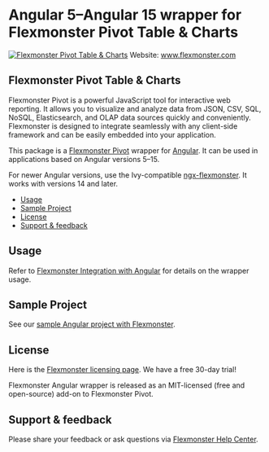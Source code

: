 # Angular 5–Angular 15 wrapper for Flexmonster Pivot Table & Charts
[![Flexmonster Pivot Table & Charts](https://cdn.flexmonster.com/landing.png)](https://flexmonster.com)
Website: www.flexmonster.com

## Flexmonster Pivot Table & Charts

Flexmonster Pivot is a powerful JavaScript tool for interactive web reporting. It allows you to visualize and analyze data from JSON, CSV, SQL, NoSQL, Elasticsearch, and OLAP data sources quickly and conveniently. Flexmonster is designed to integrate seamlessly with any client-side framework and can be easily embedded into your application.

This package is a [Flexmonster Pivot](https://www.flexmonster.com/) wrapper for [Angular](https://angular.io/). It can be used in applications based on Angular versions 5–15.

For newer Angular versions, use the Ivy-compatible [ngx-flexmonster](https://www.npmjs.com/package/ngx-flexmonster). It works with versions 14 and later.

* [Usage](#usage)
* [Sample Project](#sample-project)
* [License](#license)
* [Support & feedback](#support-feedback)

## <a name="usage"></a>Usage ##

Refer to [Flexmonster Integration with Angular](https://www.flexmonster.com/doc/integration-with-angular/) for details on the wrapper usage.

## <a name="sample-project"></a>Sample Project ##

See our [sample Angular project with Flexmonster](https://github.com/flexmonster/pivot-angular/tree/ng-flexmonster).

## <a name="license"></a>License ##

Here is the [Flexmonster licensing page](https://www.flexmonster.com/pivot-table-editions-and-pricing/). We have a free 30-day trial! 

Flexmonster Angular wrapper is released as an MIT-licensed (free and open-source) add-on to Flexmonster Pivot.

## <a name="support-feedback"></a>Support & feedback ##

Please share your feedback or ask questions via [Flexmonster Help Center](https://www.flexmonster.com/help-center/).
